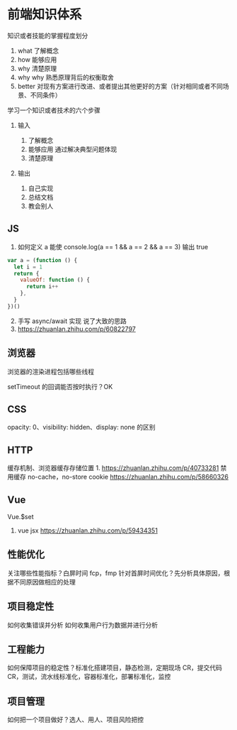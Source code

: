 # 前端知识体系

知识或者技能的掌握程度划分

1. what 了解概念
1. how 能够应用
1. why 清楚原理
1. why why 熟悉原理背后的权衡取舍
1. better 对现有方案进行改进、或者提出其他更好的方案（针对相同或者不同场景、不同条件）

学习一个知识或者技术的六个步骤

1. 输入
   1. 了解概念
   1. 能够应用 通过解决典型问题体现
   1. 清楚原理
1. 输出

   1. 自己实现
   1. 总结文档
   1. 教会别人

## JS

1. 如何定义 a 能使 console.log(a == 1 && a == 2 && a == 3) 输出 true

```js
var a = (function () {
  let i = 1
  return {
    valueOf: function () {
      return i++
    },
  }
})()
```

2. 手写 async/await 实现 说了大致的思路
3. https://zhuanlan.zhihu.com/p/60822797

## 浏览器

浏览器的渲染进程包括哪些线程

setTimeout 的回调能否按时执行？OK

## CSS

opacity: 0、visibility: hidden、display: none 的区别

## HTTP

缓存机制、浏览器缓存存储位置 1. https://zhuanlan.zhihu.com/p/40733281
禁用缓存 no-cache，no-store
cookie https://zhuanlan.zhihu.com/p/58660326

## Vue

Vue.$set

1. vue jsx https://zhuanlan.zhihu.com/p/59434351

## 性能优化

关注哪些性能指标？白屏时间 fcp，fmp
针对首屏时间优化？先分析具体原因，根据不同原因做相应的处理

## 项目稳定性

如何收集错误并分析
如何收集用户行为数据并进行分析

## 工程能力

如何保障项目的稳定性？标准化搭建项目，静态检测，定期现场 CR，提交代码 CR，测试，流水线标准化，容器标准化，部署标准化，监控

## 项目管理

如何把一个项目做好？选人、用人、项目风险把控
